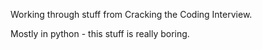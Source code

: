 Working through stuff from Cracking the Coding Interview.

Mostly in python - this stuff is really boring.
